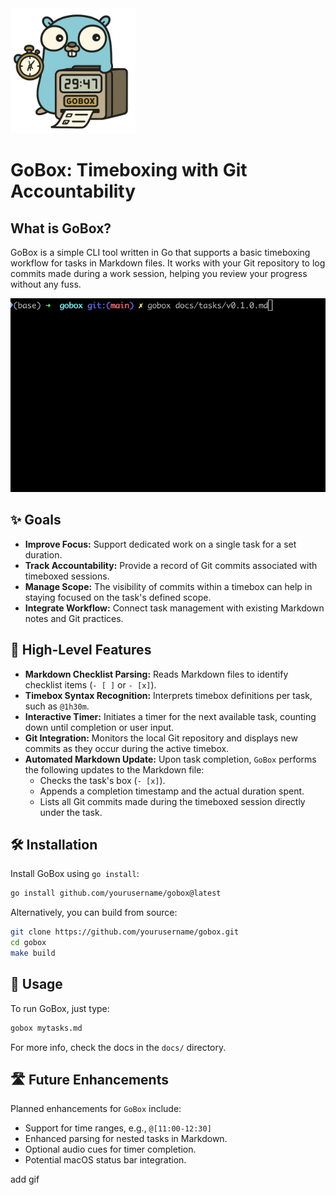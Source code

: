 <img src="docs/images/gobox_gopher.png" height="200" alt="Gobox Gopher">

# GoBox: Timeboxing with Git Accountability

## What is GoBox?

GoBox is a simple CLI tool written in Go that supports a basic timeboxing workflow for tasks in Markdown files. It works with your Git repository to log commits made during a work session, helping you review your progress without any fuss.

![Gobox TUI](docs/images/gobox_demo.gif)

## ✨ Goals

* **Improve Focus:** Support dedicated work on a single task for a set duration.
* **Track Accountability:** Provide a record of Git commits associated with timeboxed sessions.
* **Manage Scope:** The visibility of commits within a timebox can help in staying focused on the task's defined scope.
* **Integrate Workflow:** Connect task management with existing Markdown notes and Git practices.

## 🌟 High-Level Features

* **Markdown Checklist Parsing:** Reads Markdown files to identify checklist items (`- [ ]` or `- [x]`).
* **Timebox Syntax Recognition:** Interprets timebox definitions per task, such as `@1h30m`.
* **Interactive Timer:** Initiates a timer for the next available task, counting down until completion or user input.
* **Git Integration:** Monitors the local Git repository and displays new commits as they occur during the active timebox.
* **Automated Markdown Update:** Upon task completion, `GoBox` performs the following updates to the Markdown file:
  * Checks the task's box (`- [x]`).
  * Appends a completion timestamp and the actual duration spent.
  * Lists all Git commits made during the timeboxed session directly under the task.


## 🛠️ Installation

Install GoBox using `go install`:

```bash
go install github.com/yourusername/gobox@latest
```

Alternatively, you can build from source:

```bash
git clone https://github.com/yourusername/gobox.git
cd gobox
make build
```

## 🚀 Usage

To run GoBox, just type:

```bash
gobox mytasks.md
```

For more info, check the docs in the `docs/` directory.

## 🛣️ Future Enhancements

Planned enhancements for `GoBox` include:

* Support for time ranges, e.g., `@[11:00-12:30]`
* Enhanced parsing for nested tasks in Markdown.
* Optional audio cues for timer completion.
* Potential macOS status bar integration.


add gif
